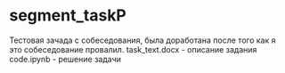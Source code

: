 # segment_taskP
Тестовая зачада с собеседования, была доработана после того как я это собеседование провалил.
task_text.docx - описание задания
code.ipynb - решение задачи
